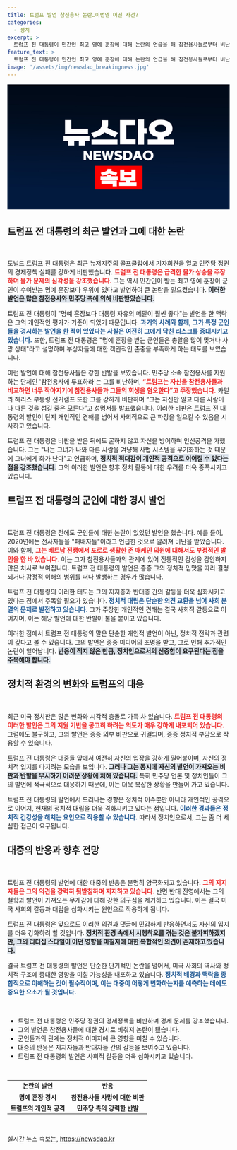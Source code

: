 ```yaml
---
title: 트럼프 발언 참전용사 논란…이번엔 어떤 사건?
categories:
  - 정치
excerpt: >
  트럼프 전 대통령이 민간인 최고 영예 훈장에 대해 논란의 언급을 해 참전용사들로부터 비난을 받았다. 그의 거침없는 발언이 또 다시 파장을 일으키고 있다. 민주당 측은 비판에 나섰고, 트럼프는 자신의 견해를 굽히지 않고 반격을 이어갔다.
feature_text: >
  트럼프 전 대통령이 민간인 최고 영예 훈장에 대해 논란의 언급을 해 참전용사들로부터 비난을 받았다. 그의 거침없는 발언이 또 다시 파장을 일으키고 있다. 민주당 측은 비판에 나섰고, 트럼프는 자신의 견해를 굽히지 않고 반격을 이어갔다.
image: '/assets/img/newsdao_breakingnews.jpg'
---
```


<p><img src="/assets/img/newsdao_breakingnews.jpg" alt="koreaapp 속보" /></p>

<h2 data-ke-size="size26">트럼프 전 대통령의 최근 발언과 그에 대한 논란</h2>

<p data-ke-size="size16">&nbsp;</p>

<p>도널드 트럼프 전 대통령은 최근 뉴저지주의 골프클럽에서 기자회견을 열고 민주당 정권의 경제정책 실패를 강하게 비판했습니다. <b><span style="color: #ee2323;">트럼프 전 대통령은 급격한 물가 상승을 주장하며 물가 문제의 심각성을 강조했습니다.</span></b> 그는 역시 민간인이 받는 최고 영예 훈장이 군인이 수여받는 명예 훈장보다 우위에 있다고 발언하여 큰 논란을 일으켰습니다. <b><span style="background-color: #21538527;">이러한 발언은 많은 참전용사와 민주당 측에 의해 비판받았습니다.</span></b></p>

<p>트럼프 전 대통령이 "명예 훈장보다 대통령 자유의 메달이 훨씬 좋다"는 발언을 한 맥락은 그의 개인적인 평가가 기준이 되었기 때문입니다. <b><span style="color: #1a5490;">과거의 사례와 함께, 그가 특정 군인들을 경시하는 발언을 한 적이 있었다는 사실은 여전히 그에게 닥친 리스크를 증대시키고 있습니다.</span></b> 또한, 트럼프 전 대통령은 "명예 훈장을 받는 군인들은 총알을 많이 맞거나 사망 상태"라고 설명하며 부상자들에 대한 객관적인 존중을 부족하게 하는 태도를 보였습니다.</p>

<p>이런 발언에 대해 참전용사들은 강한 반발을 보였습니다. 민주당 소속 참전용사를 지원하는 단체인 '참전용사에 투표하라'는 그를 비난하며, <b><span style="color: #ee2323;">“트럼프는 자신을 참전용사들과 비교하면 너무 작아지기에 참전용사들과 그들의 희생을 혐오한다”고 주장했습니다.</span></b> 카멀라 해리스 부통령 선거캠프 또한 그를 강하게 비판하며 “그는 자신만 알고 다른 사람이나 다른 것을 섬길 줄은 모른다”고 성명서를 발표했습니다. 이러한 비판은 트럼프 전 대통령의 발언이 단지 개인적인 견해를 넘어서 사회적으로 큰 파장을 일으킬 수 있음을 시사하고 있습니다.</p>

<p>트럼프 전 대통령은 비판을 받은 뒤에도 굴하지 않고 자신을 방어하며 인신공격을 가했습니다. 그는 "나는 그녀가 나와 다른 사람을 겨냥해 사법 시스템을 무기화하는 것 때문에 그녀에게 화가 난다"고 언급하며, <b><span style="background-color: #21538527;">정치적 적대감이 개인적 공격으로 이어질 수 있다는 점을 강조했습니다.</span></b> 그의 이러한 발언은 향후 정치 활동에 대한 우려를 더욱 증폭시키고 있습니다.</p>

<h2 data-ke-size="size26">트럼프 전 대통령의 군인에 대한 경시 발언</h2>

<p data-ke-size="size16">&nbsp;</p>

<p>트럼프 전 대통령은 전에도 군인들에 대한 논란이 있었던 발언을 했습니다. 예를 들어, 2020년에는 전사자들을 "패배자들"이라고 언급한 것으로 알려져 비난을 받았습니다. 이와 함께, <b><span style="color: #ee2323;">그는 베트남 전쟁에서 포로로 생활한 존 매케인 의원에 대해서도 부정적인 발언을 한 바 있습니다.</span></b> 이는 그가 참전용사들과의 관계에 있어 전통적인 감성을 감안하지 않은 처사로 보여집니다. 트럼프 전 대통령의 발언은 종종 그의 정치적 입맛을 따라 결정되거나 감정적 이해의 범위를 떠나 발생하는 경우가 많습니다.</p>

<p>트럼프 전 대통령의 이러한 태도는 그의 지지층과 반대층 간의 갈등을 더욱 심화시키고 있다는 점에서 주목할 필요가 있습니다. <b><span style="color: #1a5490;">정치적 대립은 단순한 의견 교환을 넘어 사회 분열의 문제로 발전하고 있습니다.</span></b> 그가 주장한 개인적인 견해는 결국 사회적 갈등으로 이어지며, 이는 해당 발언에 대한 반발이 불을 붙이고 있습니다.</p>

<p>이러한 점에서 트럼프 전 대통령의 말은 단순한 개인적 발언이 아닌, 정치적 전략과 관련이 깊다고 볼 수 있습니다. 그의 발언은 종종 미디어의 조명을 받고, 그로 인해 추가적인 논란이 일어납니다. <b><span style="background-color: #21538527;">반응이 적지 않은 만큼, 정치인으로서의 신중함이 요구된다는 점을 주목해야 합니다.</span></b></p>

<h2 data-ke-size="size26">정치적 환경의 변화와 트럼프의 대응</h2>

<p data-ke-size="size16">&nbsp;</p>

<p>최근 미국 정치판은 많은 변화와 시각적 충돌로 가득 차 있습니다. <b><span style="color: #ee2323;">트럼프 전 대통령의 이러한 발언은 그의 지원 기반을 공고히 하려는 의도가 매우 강하게 내포되어 있습니다.</span></b> 그럼에도 불구하고, 그의 발언은 종종 외부 비판으로 귀결되며, 종종 정치적 부담으로 작용할 수 있습니다.</p>

<p>트럼프 전 대통령은 대중들 앞에서 여전히 자신의 입장을 강하게 밀어붙이며, 자신의 정치적 입지를 다지려는 모습을 보입니다. <b><span style="background-color: #21538527;">그러나 그는 동시에 자신의 발언이 가져오는 비판과 반발을 무시하기 어려운 상황에 처해 있습니다.</span></b> 특히 민주당 언론 및 정치인들이 그의 발언에 적극적으로 대응하기 때문에, 이는 더욱 복잡한 상황을 만들어 가고 있습니다.</p>

<p>트럼프 전 대통령의 발언에서 드러나는 경향은 정치적 이슈뿐만 아니라 개인적인 공격으로 이어져, 현재의 정치적 대립을 더욱 격화시키고 있다는 점입니다. <b><span style="color: #1a5490;">이러한 경과들은 정치적 건강성을 해치는 요인으로 작용할 수 있습니다.</span></b> 따라서 정치인으로서, 그는 좀 더 세심한 접근이 요구됩니다.</p>

<h2 data-ke-size="size26">대중의 반응과 향후 전망</h2>

<p data-ke-size="size16">&nbsp;</p>

<p>트럼프 전 대통령의 발언에 대한 대중의 반응은 분명히 양극화되고 있습니다. <b><span style="color: #ee2323;">그의 지지자들은 그의 의견을 강력히 뒷받침하며 지지하고 있습니다.</span></b> 반면 반대 진영에서는 그의 철학과 발언이 가져오는 무게감에 대해 강한 의구심을 제기하고 있습니다. 이는 결국 미국 사회의 갈등과 대립을 심화시키는 원인으로 작용하게 됩니다.</p>

<p>트럼프 전 대통령은 앞으로도 이러한 의견과 댓글에 민감하게 반응하면서도 자신의 입지를 더욱 강화하려 할 것입니다. <b><span style="background-color: #21538527;">정치적 환경 속에서 시행착오를 겪는 것은 불가피하겠지만, 그의 리더십 스타일이 어떤 영향을 미칠지에 대한 복합적인 의견이 존재하고 있습니다.</span></b></p>

<p>결국 트럼프 전 대통령의 발언은 단순한 단기적인 논란을 넘어서, 미국 사회의 역사와 정치적 구조에 중대한 영향을 미칠 가능성을 내포하고 있습니다. <b><span style="color: #1a5490;">정치적 배경과 맥락을 종합적으로 이해하는 것이 필수적이며, 이는 대중이 어떻게 변화하는지를 예측하는 데에도 중요한 요소가 될 것입니다.</span></b> </p>

<p data-ke-size="size16">&nbsp;</p>

<ul>
    <li>트럼프 전 대통령은 민주당 정권의 경제정책을 비판하며 경제 문제를 강조했습니다.</li>
    <li>그의 발언은 참전용사들에 대한 경시로 비춰져 논란이 됐습니다.</li>
    <li>군인들과의 관계는 정치적 이미지에 큰 영향을 미칠 수 있습니다.</li>
    <li>대중의 반응은 지지자들과 반대자들 간의 갈등을 보여주고 있습니다.</li>
    <li>트럼프 전 대통령의 발언은 사회적 갈등을 더욱 심화시키고 있습니다.</li>
</ul>

<p data-ke-size="size16">&nbsp;</p>

<table>
    <tr>
        <td style="text-align: center; height: 17px;"><b>논란의 발언</b></td>
        <td style="text-align: center; height: 17px;"><b>반응</b></td>
    </tr>
    <tr>
        <td style="text-align: center; height: 17px;"><b>명예 훈장 경시</b></td>
        <td style="text-align: center; height: 17px;"><b>참전용사들 사망에 대한 비판</b></td>
    </tr>
    <tr>
        <td style="text-align: center; height: 17px;"><b>트럼프의 개인적 공격</b></td>
        <td style="text-align: center; height: 17px;"><b>민주당 측의 강력한 반발</b></td>
    </tr>
</table>

<p data-ke-size="size16">&nbsp;</p>
실시간 뉴스 속보는, <a href="https://newsdao.kr" rel="dofollow">https://newsdao.kr</a>


